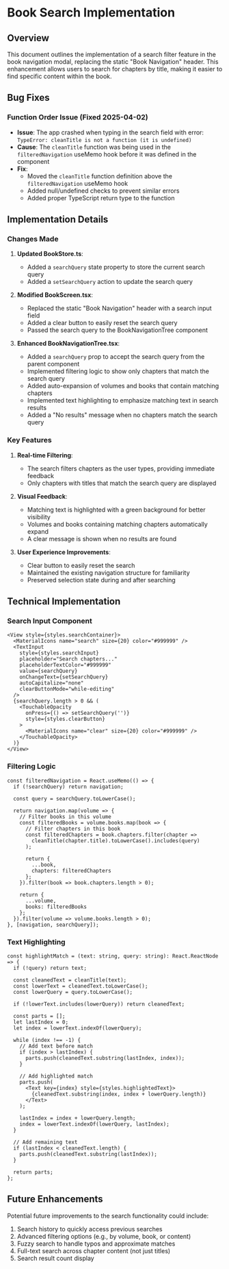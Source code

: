 # Book Search Implementation

## Overview

This document outlines the implementation of a search filter feature in the book navigation modal, replacing the static "Book Navigation" header. This enhancement allows users to search for chapters by title, making it easier to find specific content within the book.

## Bug Fixes

### Function Order Issue (Fixed 2025-04-02)
- **Issue**: The app crashed when typing in the search field with error: `TypeError: cleanTitle is not a function (it is undefined)`
- **Cause**: The `cleanTitle` function was being used in the `filteredNavigation` useMemo hook before it was defined in the component
- **Fix**: 
  - Moved the `cleanTitle` function definition above the `filteredNavigation` useMemo hook
  - Added null/undefined checks to prevent similar errors
  - Added proper TypeScript return type to the function

## Implementation Details

### Changes Made

1. **Updated BookStore.ts**:
   - Added a `searchQuery` state property to store the current search query
   - Added a `setSearchQuery` action to update the search query

2. **Modified BookScreen.tsx**:
   - Replaced the static "Book Navigation" header with a search input field
   - Added a clear button to easily reset the search query
   - Passed the search query to the BookNavigationTree component

3. **Enhanced BookNavigationTree.tsx**:
   - Added a `searchQuery` prop to accept the search query from the parent component
   - Implemented filtering logic to show only chapters that match the search query
   - Added auto-expansion of volumes and books that contain matching chapters
   - Implemented text highlighting to emphasize matching text in search results
   - Added a "No results" message when no chapters match the search query

### Key Features

1. **Real-time Filtering**:
   - The search filters chapters as the user types, providing immediate feedback
   - Only chapters with titles that match the search query are displayed

2. **Visual Feedback**:
   - Matching text is highlighted with a green background for better visibility
   - Volumes and books containing matching chapters automatically expand
   - A clear message is shown when no results are found

3. **User Experience Improvements**:
   - Clear button to easily reset the search
   - Maintained the existing navigation structure for familiarity
   - Preserved selection state during and after searching

## Technical Implementation

### Search Input Component
```tsx
<View style={styles.searchContainer}>
  <MaterialIcons name="search" size={20} color="#999999" />
  <TextInput
    style={styles.searchInput}
    placeholder="Search chapters..."
    placeholderTextColor="#999999"
    value={searchQuery}
    onChangeText={setSearchQuery}
    autoCapitalize="none"
    clearButtonMode="while-editing"
  />
  {searchQuery.length > 0 && (
    <TouchableOpacity 
      onPress={() => setSearchQuery('')}
      style={styles.clearButton}
    >
      <MaterialIcons name="clear" size={20} color="#999999" />
    </TouchableOpacity>
  )}
</View>
```

### Filtering Logic
```tsx
const filteredNavigation = React.useMemo(() => {
  if (!searchQuery) return navigation;
  
  const query = searchQuery.toLowerCase();
  
  return navigation.map(volume => {
    // Filter books in this volume
    const filteredBooks = volume.books.map(book => {
      // Filter chapters in this book
      const filteredChapters = book.chapters.filter(chapter => 
        cleanTitle(chapter.title).toLowerCase().includes(query)
      );
      
      return {
        ...book,
        chapters: filteredChapters
      };
    }).filter(book => book.chapters.length > 0);
    
    return {
      ...volume,
      books: filteredBooks
    };
  }).filter(volume => volume.books.length > 0);
}, [navigation, searchQuery]);
```

### Text Highlighting
```tsx
const highlightMatch = (text: string, query: string): React.ReactNode => {
  if (!query) return text;
  
  const cleanedText = cleanTitle(text);
  const lowerText = cleanedText.toLowerCase();
  const lowerQuery = query.toLowerCase();
  
  if (!lowerText.includes(lowerQuery)) return cleanedText;
  
  const parts = [];
  let lastIndex = 0;
  let index = lowerText.indexOf(lowerQuery);
  
  while (index !== -1) {
    // Add text before match
    if (index > lastIndex) {
      parts.push(cleanedText.substring(lastIndex, index));
    }
    
    // Add highlighted match
    parts.push(
      <Text key={index} style={styles.highlightedText}>
        {cleanedText.substring(index, index + lowerQuery.length)}
      </Text>
    );
    
    lastIndex = index + lowerQuery.length;
    index = lowerText.indexOf(lowerQuery, lastIndex);
  }
  
  // Add remaining text
  if (lastIndex < cleanedText.length) {
    parts.push(cleanedText.substring(lastIndex));
  }
  
  return parts;
};
```

## Future Enhancements

Potential future improvements to the search functionality could include:

1. Search history to quickly access previous searches
2. Advanced filtering options (e.g., by volume, book, or content)
3. Fuzzy search to handle typos and approximate matches
4. Full-text search across chapter content (not just titles)
5. Search result count display
